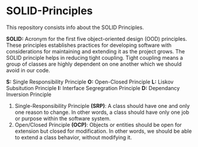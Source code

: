# SOLID-Principles
This repository consists info about the SOLID Principles.

**SOLID:** Acronym for the first five object-oriented design (OOD) principles. These principles establishes practices for developing software with considerations for maintaining and extending it as the project grows. The SOLID principle helps in reducing tight coupling. Tight coupling means a group of classes are highly dependent on one another which we should avoid in our code.

**S:** Single Responsibility Principle
**O:** Open-Closed Principle
**L:** Liskov Subsitution Principle
**I:** Interface Segregration Principle
**D:** Dependancy Inversion Principle

1. Single-Responsibility Principle **(SRP)**: A class should have one and only one reason to change. In other words, a class should have only one job or purpose within the software system.
2. Open/Closed Principle **(OCP)**: Objects or entities should be open for extension but closed for modification. In other words, we should be able to extend a class behavior, without modifying it.
